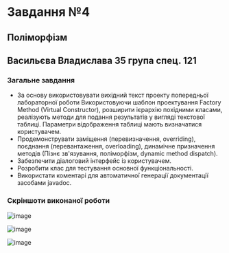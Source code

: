 # Завдання №4
## Поліморфізм
## Васильєва Владислава 35 група спец. 121
### Загальне завдання
- За основу використовувати вихідний текст проекту попередньої лабораторної роботи Використовуючи шаблон проектування Factory Method
(Virtual Constructor), розширити ієрархію похідними класами, реалізують методи для подання результатів у вигляді текстової
таблиці. Параметри відображення таблиці мають визначатися користувачем.
- Продемонструвати заміщення (перевизначення, overriding), поєднання (перевантаження, overloading), динамічне призначення методів
(Пізнє зв'язування, поліморфізм, dynamic method dispatch).
- Забезпечити діалоговий інтерфейс із користувачем.
- Розробити клас для тестування основної функціональності.
- Використати коментарі для автоматичної генерації документації засобами javadoc.
### Скріншоти виконаної роботи

![image](https://user-images.githubusercontent.com/91936629/160679297-3e040e4d-7b95-4328-abe1-84c18dcce7ee.png)

![image](https://user-images.githubusercontent.com/91936629/160679255-4bbaa785-7406-4243-9ac7-0fdb739d2e55.png)

![image](https://user-images.githubusercontent.com/91936629/160679350-2774184a-ca02-4ef8-bef4-a53b513493c0.png)


